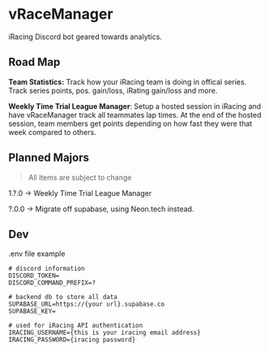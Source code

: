 # vRaceManager
iRacing Discord bot geared towards analytics. 

## Road Map
**Team Statistics:** Track how your iRacing team is doing in offical series. Track series points, pos. gain/loss, iRating gain/loss and more.

**Weekly Time Trial League Manager**: Setup a hosted session in iRacing and have vRaceManager track all teammates lap times. At the end of the hosted session, team members get points depending on how fast they were that week compared to others.

## Planned Majors
> All items are subject to change

1.?.0 -> Weekly Time Trial League Manager

?.0.0 -> Migrate off supabase, using Neon.tech instead.

## Dev

.env file example

```
# discord information
DISCORD_TOKEN=
DISCORD_COMMAND_PREFIX=?

# backend db to store all data
SUPABASE_URL=https://{your url}.supabase.co
SUPABASE_KEY=

# used for iRacing API authentication
IRACING_USERNAME={this is your iracing email address}
IRACING_PASSWORD={iracing password}
```